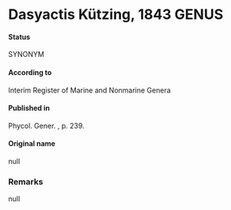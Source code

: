 # Dasyactis Kützing, 1843 GENUS

#### Status
SYNONYM

#### According to
Interim Register of Marine and Nonmarine Genera

#### Published in
Phycol. Gener. , p. 239.

#### Original name
null

### Remarks
null